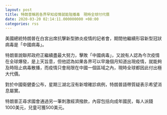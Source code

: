 ```yaml
---
layout: post
title: 特朗普稱若各界早知疫情就能阻播毒　現時全球付代價　
date: 2020-03-20 02:14:11.000000000 +08:00
categories: rss
---
```


美國總統特朗普在白宮出席抗擊新型肺炎疫情的記者會，期間他繼續形容新型冠狀病毒是「中國病毒」。

特朗普說聯邦政府正繼續盡最大努力，擊敗「中國病毒」，又說有人認為今次疫情在全球爆發，是上天旨意，但他認為如果各界可以早幾個月知道出現疫情，就能夠及時阻止病毒散播，而疫情只會局限在中國一個區域之內，現時全球都因此付出極大代價。

對於中國衛健委公布，星期三湖北沒有新增確診病例，特朗普語帶質疑表示希望消息屬實。

特朗普正尋求國會通過另一筆刺激經濟撥款，內容包括向成年國民，每人派錢1000美元，兒童可獲500美元。
